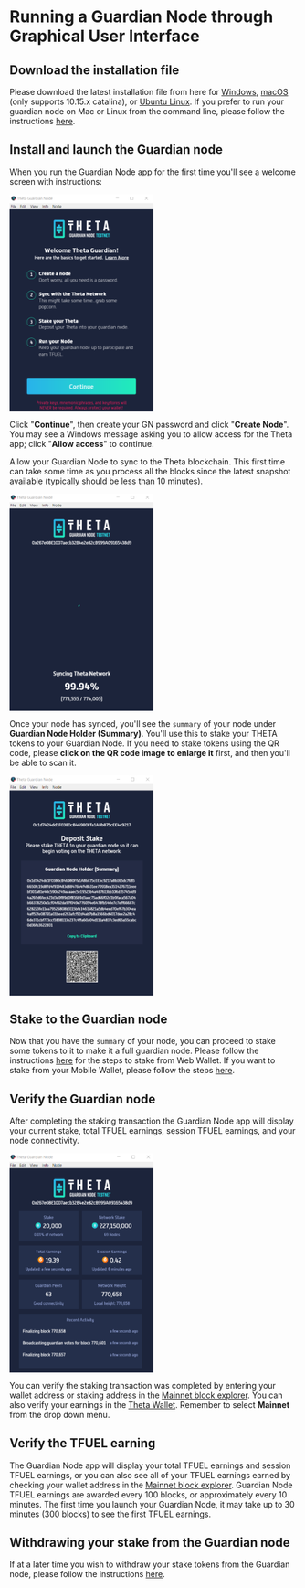 # Running a Guardian Node through Graphical User Interface

## Download the installation file

Please download the latest installation file from here for [Windows](https://api.thetatoken.org/downloads/guardian-node/windows), [macOS](https://api.thetatoken.org/downloads/guardian-node/macos) (only supports 10.15.x catalina), or [Ubuntu Linux](https://api.thetatoken.org/downloads/guardian-node/linux). If you prefer to run your guardian node on Mac or Linux from the command line, please follow the instructions [here](./CLI.md#running-a-guardian-node-through-command-line). 

## Install and launch the Guardian node

When you run the Guardian Node app for the first time you'll see a welcome screen with instructions:

<a href="url"><img src="./images/GN_welcome.png" align="center" height="50%" width="50%" ></a>

Click "**Continue**", then create your GN password and click "**Create Node**". You may see a Windows message asking you to allow access for the Theta app; click "**Allow access**" to continue. 

Allow your Guardian Node to sync to the Theta blockchain. This first time can take some time as you process all the blocks since the latest snapshot available (typically should be less than 10 minutes). 

<a href="url"><img src="./images/GN_syncing.png" align="center" height="50%" width="50%" ></a>

Once your node has synced, you'll see the `summary` of your node under **Guardian Node Holder (Summary)**. You'll use this to stake your THETA tokens to your Guardian Node. If you need to stake tokens using the QR code, please **click on the QR code image to enlarge it** first, and then you'll be able to scan it.

<a href="url"><img src="./images/GN_deposit_stake.png" align="center" height="50%" width="50%" ></a>

## Stake to the Guardian node

Now that you have the `summary` of your node, you can proceed to stake some tokens to it to make it a full guardian node. Please follow the instructions [here](./STAKING.md#staking-through-web-wallet) for the steps to stake from Web Wallet. If you want to stake from your Mobile Wallet, please follow the steps [here](./STAKING.md#staking-through-mobile-wallet).

## Verify the Guardian node

After completing the staking transaction the Guardian Node app will display your current stake, total TFUEL earnings, session TFUEL earnings, and your node connectivity. 

<a href="url"><img src="./images/GN_verified.png" align="center" height="50%" width="50%" ></a>

You can verify the staking transaction was completed by entering your wallet address or staking address in the [Mainnet block explorer](https://explorer.thetatoken.org/). You can also verify your earnings in the [Theta Wallet](https://wallet.thetatoken.org/). Remember to select **Mainnet** from the drop down menu.

## Verify the TFUEL earning

The Guardian Node app will display your total TFUEL earnings and session TFUEL earnings, or you can also see all of your TFUEL earnings earned by checking your wallet address in the [Mainnet block explorer](https://explorer.thetatoken.org/). Guardian Node TFUEL earnings are awarded every 100 blocks, or approximately every 10 minutes. The first time you launch your Guardian Node, it may take up to 30 minutes (300 blocks) to see the first TFUEL earnings. 

## Withdrawing your stake from the Guardian node

If at a later time you wish to withdraw your stake tokens from the Guardian node, please follow the instructions [here](./WITHDRAW_STAKE.md).
